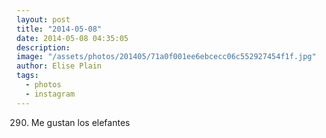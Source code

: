 ```yaml
---
layout: post
title: "2014-05-08"
date: 2014-05-08 04:35:05
description: 
image: "/assets/photos/201405/71a0f001ee6ebcecc06c552927454f1f.jpg"
author: Elise Plain
tags: 
  - photos
  - instagram
---
```


290. Me gustan los elefantes
<p></p>
